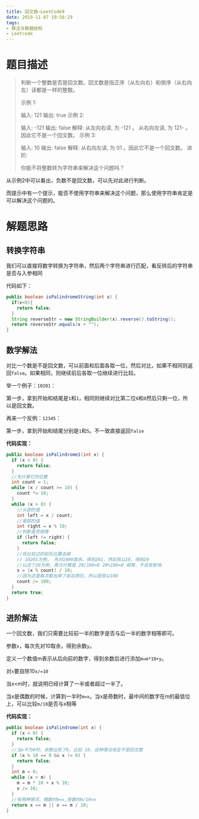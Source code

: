 ```yaml
---
title: 回文数—LeetCode9
date: 2019-11-07 19:58:29
tags: 
- 算法与数据结构
- Leetcode
---
```


# 题目描述

>判断一个整数是否是回文数。回文数是指正序（从左向右）和倒序（从右向左）读都是一样的整数。
>
>示例 1:
>
>输入: 121
>输出: true
>示例 2:
>
>输入: -121
>输出: false
>解释: 从左向右读, 为 -121 。 从右向左读, 为 121- 。因此它不是一个回文数。
>示例 3:
>
>输入: 10
>输出: false
>解释: 从右向左读, 为 01 。因此它不是一个回文数。
>进阶:
>
>你能不将整数转为字符串来解决这个问题吗？
>

从示例2中可以看出，负数不是回文数，可以先对此进行判断。

而提示中有一个提示，能否不使用字符串来解决这个问题，那么使用字符串肯定是可以解决这个问题的。

<!--more-->

# 解题思路

## 转换字符串

我们可以直接将数字转换为字符串，然后两个字符串进行匹配，看反转后的字符串是否与入参相同

代码如下：

```java
public boolean isPalindromeString(int x) {
  if(x<0){
    return false;
  }
  String reverseStr = new StringBuilder(x).reverse().toString();
  return reverseStr.equals(x + "");
}
```

## 数学解法

对比一个数是不是回文数，可以前面和后面各取一位，然后对比，如果不相同则返回`false`。如果相同，则继续前后各取一位继续进行比较。

举一个例子：`10201`：

第一步，拿到开始和结尾是`1`和`1`，相同则继续对比第二位`0`和`0`然后只剩一位，所以是回文数。

再来一个反例：`12345`：

第一步，拿到开始和结尾分别是`1`和`5`。不一致直接返回`false`

**代码实现：**

```java
public boolean isPalindrome1(int x) {
  if (x < 0) {
    return false;
  }
  //先计算它的位数
  int count = 1;
  while (x / count >= 10) {
    count *= 10;
  }
  while (x > 0) {
    //头部的值
    int left = x / count;
    //尾部的值
    int right = x % 10;
    //判断是否相等
    if (left != right) {
      return false;
    }
    //将比较过的前后位置去掉
    // 10201为例， 先对1000取余，得到201，然后除以10，得到20
    //以这个20为例，再次计算是 20/100=0 20%100=0 相等，不会有影响
    x = (x % count) / 10;
    //因为这里每次都去掉了前后两位，所以是除以100
    count /= 100;
  }
  return true;
}
```

## 进阶解法

一个回文数，我们只需要比较前一半的数字是否与后一半的数字相等即可。

参数`x`，每次先对10取余，得到余数`y`。

定义一个数值m表示从后向前的数字，得到余数后进行添加`m=m*10+y`。

对`x`要自除10`x/=10`

当x<m时，就说明已经计算了一半或者超过一半了。

当x是偶数的时候，计算到一半时`m=x`。当x是奇数时，最中间的数字在m的最低位上，可以比较`m/10`是否与x相等

**代码实现：**

```java
public boolean isPalindrome(int x) {
  if (x < 0) {
    return false;
  }
  //当x不为0时，余数出现了0，比如 10，这种情况肯定不是回文数
  if (x % 10 == 0 && x != 0) {
    return false;
  }
  int m = 0;
  while (x > m) {
    m = m * 10 + x % 10;
    x /= 10;
  }
  //有两种情况，偶数时m=x,奇数时m/10=x
  return x == m || x == m / 10;
}
```

